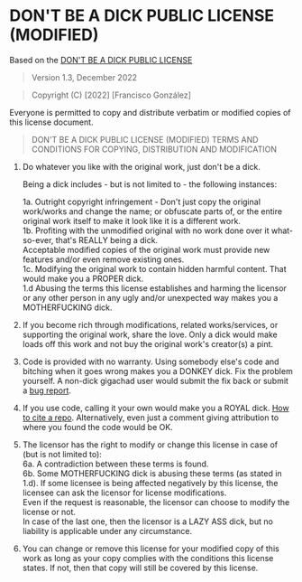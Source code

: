 # DON'T BE A DICK PUBLIC LICENSE (MODIFIED)

Based on the [DON'T BE A DICK PUBLIC LICENSE](https://github.com/philsturgeon/dbad)

> Version 1.3, December 2022

> Copyright (C) [2022] [Francisco González]
 
 Everyone is permitted to copy and distribute verbatim or modified copies of this license document.

> DON'T BE A DICK PUBLIC LICENSE (MODIFIED)
> TERMS AND CONDITIONS FOR COPYING, DISTRIBUTION AND MODIFICATION

 1. Do whatever you like with the original work, just don't be a dick.

     Being a dick includes - but is not limited to - the following instances:

	 1a. Outright copyright infringement - Don't just copy the original work/works and change the name; or obfuscate parts of, or the entire original work itself to make it look like it is a different work.  
	 1b. Profiting with the unmodified original with no work done over it what-so-ever, that's REALLY being a dick.  
     Acceptable modified copies of the original work must provide new features and/or even remove existing ones.  
	 1c. Modifying the original work to contain hidden harmful content. That would make you a PROPER dick.  
     1.d Abusing the terms this license establishes and harming the licensor or any other person in any ugly and/or unexpected way makes you a MOTHERFUCKING dick.

 2. If you become rich through modifications, related works/services, or supporting the original work,
 share the love. Only a dick would make loads off this work and not buy the original work's 
 creator(s) a pint.
 
 3. Code is provided with no warranty. Using somebody else's code and bitching when it goes wrong makes 
 you a DONKEY dick. Fix the problem yourself. A non-dick gigachad user would submit the fix back or submit a [bug report](https://www.chiark.greenend.org.uk/~sgtatham/bugs.html).

 4. If you use code, calling it your own would make you a ROYAL dick. [How to cite a repo](https://academia.stackexchange.com/questions/14010/how-do-you-cite-a-github-repository). Alternatively, even just a comment giving attribution to where you found the code would be OK.
 
 
 5. The licensor has the right to modify or change this license in case of (but is not limited to):  
	 6a. A contradiction between these terms is found.  
     6b. Some MOTHERFUCKING dick is abusing these terms (as stated in 1.d).
 If some licensee is being affected negatively by this license, the licensee can ask the licensor for license modifications.  
 Even if the request is reasonable, the licensor can choose to modify the license or not.  
 In case of the last one, then the licensor is a LAZY ASS dick, but no liability is applicable under any circumstance.  

 6. You can change or remove this license for your modified copy of this work as long as your copy complies with the conditions this license states.
 If not, then that copy will still be covered by this license.



